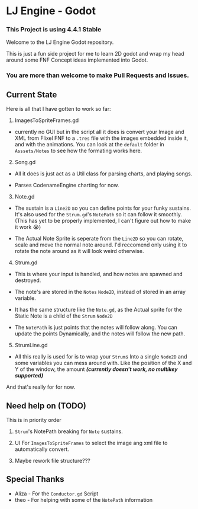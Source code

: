 # LJ Engine - Godot
### This Project is using 4.4.1 Stable
Welcome to the LJ Engine Godot repository.

This is just a fun side project for me to learn 2D godot and wrap my head around some FNF Concept ideas implemented into Godot.

### You are more than welcome to make Pull Requests and Issues.

## Current State
Here is all that I have gotten to work so far:

1. ImagesToSpriteFrames.gd
- currently no GUI but in the script all it does is convert your Image and XML from Flixel FNF to a `.tres` file with the images embedded inside it, and with the animations. You can look at the `default` folder in `Asssets/Notes` to see how the formating works here.

2. Song.gd
- All it does is just act as a Util class for parsing charts, and playing songs.

- Parses CodenameEngine charting for now.

3. Note.gd
- The sustain is a `Line2D` so you can define points for your funky sustains. It's also used for the `Strum.gd`'s `NotePath` so it can follow it smoothly. (This has yet to be properly implemented, I can't figure out how to make it work 😭)

- The Actual Note Sprite is seperate from the `Line2D` so you can rotate, scale and move the normal note around. I'd reccomend only using it to rotate the note around as it will look weird otherwise.

4. Strum.gd
- This is where your input is handled, and how notes are spawned and destroyed.

- The note's are stored in the `Notes` `Node2D`, instead of stored in an array variable.

- It has the same structure like the `Note.gd`, as the Actual sprite for the Static Note is a child of the `Strum` `Node2D`

- The `NotePath` is just points that the notes will follow along. You can update the points Dynamically, and the notes will follow the new path.

5. StrumLine.gd
- All this really is used for is to wrap your `Strum`s Into a single `Node2D` and some variables you can mess around with. Like the position of the X and Y of the window, the amount ***(currently doesn't work, no multikey supported)***

And that's really for for now.

## Need help on (TODO)
This is in priority order

1. `Strum`'s NotePath breaking for `Note` sustains.

2. UI For `ImagesToSpriteFrames` to select the image ang xml file to automatically convert.

3. Maybe rework file structure???

## Special Thanks
- Aliza - For the `Conductor.gd` Script
- theo - For helping with some of the `NotePath` information
